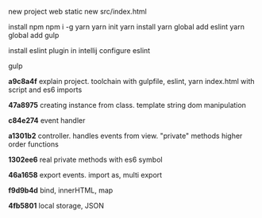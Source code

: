 new project web static
new src/index.html

install npm
npm i -g yarn
yarn init
yarn install
yarn global add eslint
yarn global add gulp

install eslint plugin in intellij
configure eslint

gulp

**a9c8a4f**
explain project.
toolchain with gulpfile, eslint, yarn
index.html with script and es6 imports

**47a8975**
creating instance from class.
template string
dom manipulation

**c84e274**
event handler

**a1301b2**
controller. 
handles events from view.
"private" methods
higher order functions

**1302ee6**
real private methods with es6 symbol

**46a1658**
export events. import as, multi export

**f9d9b4d**
bind, innerHTML, map

**4fb5801**
local storage, JSON
